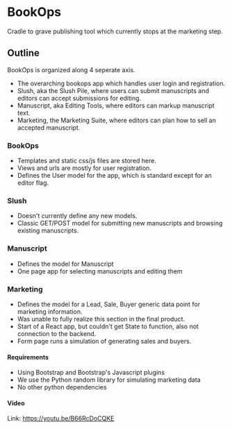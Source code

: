 # BookOps
Cradle to grave publishing tool which currently stops at the marketing step.

## Outline
BookOps is organized along 4 seperate axis. 
- The overarching bookops app which handles user login and registration.
- Slush, aka the Slush Pile, where users can submit manuscripts and editors can accept submissions for editing.
- Manuscript, aka Editing Tools, where editors can markup manuscript text.
- Marketing, the Marketing Suite, where editors can plan how to sell an accepted manuscript.

### BookOps
- Templates and static css/js files are stored here.
- Views and urls are mostly for user registration.
- Defines the User model for the app, which is standard except for an editor flag.

### Slush
- Doesn't currently define any new models.
- Classic GET/POST model for submitting new manuscripts and browsing existing manuscripts.

### Manuscript
- Defines the model for Manuscript
- One page app for selecting manuscripts and editing them

### Marketing
- Defines the model for a Lead, Sale, Buyer generic data point for marketing information.
- Was unable to fully realize this section in the final product.
- Start of a React app, but couldn't get State to function, also not connection to the backend.
- Form page runs a simulation of generating sales and buyers.

#### Requirements
- Using Bootstrap and Bootstrap's Javascript plugins
- We use the Python random library for simulating marketing data
- No other python dependencies

#### Video
Link: https://youtu.be/B66RcDoCQKE

